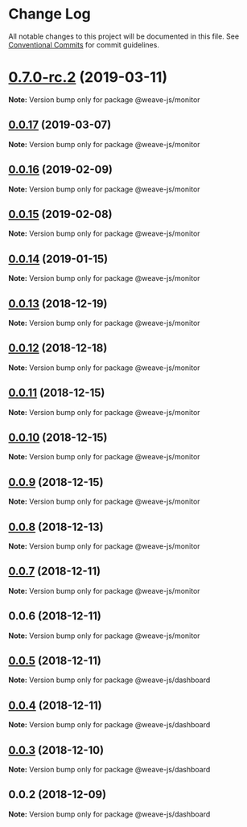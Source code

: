 # Change Log

All notable changes to this project will be documented in this file.
See [Conventional Commits](https://conventionalcommits.org) for commit guidelines.

# [0.7.0-rc.2](https://github.com/weave-microservices/weave/compare/@weave-js/monitor@0.0.17...@weave-js/monitor@0.7.0-rc.2) (2019-03-11)

**Note:** Version bump only for package @weave-js/monitor





## [0.0.17](https://github.com/weave-microservices/weave/compare/@weave-js/monitor@0.0.16...@weave-js/monitor@0.0.17) (2019-03-07)

**Note:** Version bump only for package @weave-js/monitor





## [0.0.16](https://github.com/weave-microservices/weave/compare/@weave-js/monitor@0.0.15...@weave-js/monitor@0.0.16) (2019-02-09)

**Note:** Version bump only for package @weave-js/monitor





## [0.0.15](https://github.com/weave-microservices/weave/compare/@weave-js/monitor@0.0.14...@weave-js/monitor@0.0.15) (2019-02-08)

**Note:** Version bump only for package @weave-js/monitor





## [0.0.14](https://github.com/fachw3rk/weave/compare/@weave-js/monitor@0.0.13...@weave-js/monitor@0.0.14) (2019-01-15)

**Note:** Version bump only for package @weave-js/monitor





## [0.0.13](https://github.com/fachw3rk/weave/compare/@weave-js/monitor@0.0.12...@weave-js/monitor@0.0.13) (2018-12-19)

**Note:** Version bump only for package @weave-js/monitor





## [0.0.12](https://github.com/fachw3rk/weave/compare/@weave-js/monitor@0.0.11...@weave-js/monitor@0.0.12) (2018-12-18)

**Note:** Version bump only for package @weave-js/monitor





## [0.0.11](https://github.com/fachw3rk/weave/compare/@weave-js/monitor@0.0.10...@weave-js/monitor@0.0.11) (2018-12-15)

**Note:** Version bump only for package @weave-js/monitor





## [0.0.10](https://github.com/fachw3rk/weave/compare/@weave-js/monitor@0.0.9...@weave-js/monitor@0.0.10) (2018-12-15)

**Note:** Version bump only for package @weave-js/monitor





## [0.0.9](https://github.com/fachw3rk/weave/compare/@weave-js/monitor@0.0.8...@weave-js/monitor@0.0.9) (2018-12-15)

**Note:** Version bump only for package @weave-js/monitor





## [0.0.8](https://github.com/fachw3rk/weave/compare/@weave-js/monitor@0.0.7...@weave-js/monitor@0.0.8) (2018-12-13)

**Note:** Version bump only for package @weave-js/monitor





## [0.0.7](https://github.com/fachw3rk/weave/compare/@weave-js/monitor@0.0.6...@weave-js/monitor@0.0.7) (2018-12-11)

**Note:** Version bump only for package @weave-js/monitor





## 0.0.6 (2018-12-11)

**Note:** Version bump only for package @weave-js/monitor





## [0.0.5](https://github.com/fachw3rk/weave/compare/@weave-js/dashboard@0.0.4...@weave-js/dashboard@0.0.5) (2018-12-11)

**Note:** Version bump only for package @weave-js/dashboard





## [0.0.4](https://github.com/fachw3rk/weave/compare/@weave-js/dashboard@0.0.3...@weave-js/dashboard@0.0.4) (2018-12-11)

**Note:** Version bump only for package @weave-js/dashboard





## [0.0.3](https://github.com/fachw3rk/weave/compare/@weave-js/dashboard@0.0.2...@weave-js/dashboard@0.0.3) (2018-12-10)

**Note:** Version bump only for package @weave-js/dashboard





## 0.0.2 (2018-12-09)

**Note:** Version bump only for package @weave-js/dashboard

